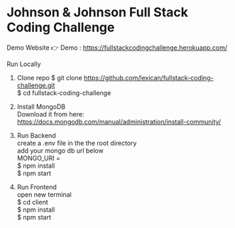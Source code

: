# Johnson & Johnson Full Stack Coding Challenge

Demo Website
👉 Demo : https://fullstackcodingchallenge.herokuapp.com/

Run Locally
1. Clone repo
    $ git clone https://github.com/lexican/fullstack-coding-challenge.git <br>
    $ cd fullstack-coding-challenge

2. Install MongoDB<br>
    Download it from here: https://docs.mongodb.com/manual/administration/install-community/

3. Run Backend<br>
    create a .env file in the the root directory<br>
    add your mongo db url below<br>
    MONGO_URI = <br>
    $ npm install<br>
    $ npm start<br>

4. Run Frontend<br>
    open new terminal<br>
    $ cd client<br>
    $ npm install<br>
    $ npm start
